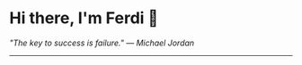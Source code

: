 <h1>Hi there, I'm Ferdi 👋</h1>

<p><em>
  "The key to success is failure." — Michael Jordan
</em></p>

---
